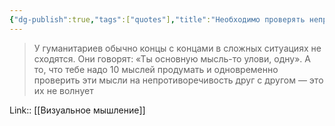 ```yaml
---
{"dg-publish":true,"tags":["quotes"],"title":"Необходимо проверять непротиворечивость информации","date":"2021-08-22T09:11:00+03:00","modified_at":"2022-06-30T22:02:41+03:00","permalink":"/quotes/202108220911/","dgHomeLink":false,"dgPassFrontmatter":true}
---
```



> У гуманитариев обычно концы с концами в сложных ситуациях не сходятся. Они говорят: «Ты основную мысль-то улови, одну». А то, что тебе надо 10 мыслей продумать и одновременно проверить эти мысли на непротиворечивость друг с другом — это их не волнует

Link:: [[Визуальное мышление]]
